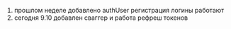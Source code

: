 1. прошлом неделе добавлено authUser регистрация логины работают
2. сегодня 9.10 добавлен сваггер и работа рефреш токенов 
